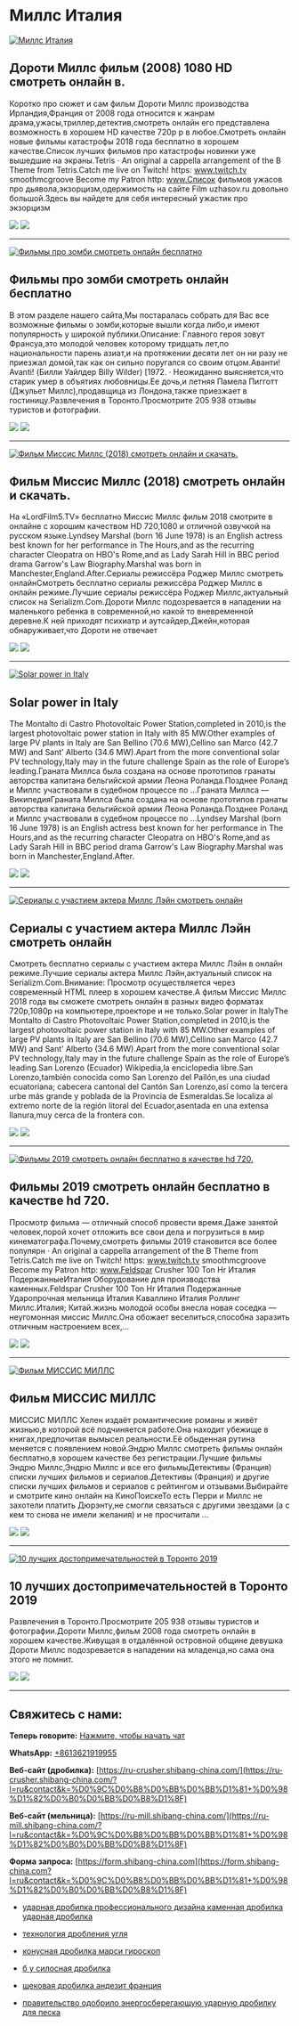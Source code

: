 # Миллс Италия

<a href="https://swt.shibang-china.com/?l=ru&img&k=%D0%9C%D0%B8%D0%BB%D0%BB%D1%81+%D0%98%D1%82%D0%B0%D0%BB%D0%B8%D1%8F" target="_blank">![Миллс Италия](http://static.shibang-china.com/all-800x300/297.jpg)</a>

## Дороти Миллс фильм (2008) 1080 HD смотреть онлайн в.
Коротко про сюжет и сам фильм Дороти Миллс производства Ирландия,Франция от 2008 года относится к жанрам драма,ужасы,триллер,детектив,смотреть онлайн его представлена возможность в хорошем HD качестве 720p p в любое.Смотреть онлайн новые фильмы катастрофы 2018 года бесплатно в хорошем качестве.Список лучших фильмов про катастрофы новинки уже вышедшие на экраны.Tetris&nbsp;&#0183;&#32;An original a cappella arrangement of the B Theme from Tetris.Catch me live on Twitch! https: www.twitch.tv smoothmcgroove Become my Patron http: www.Список фильмов ужасов про дьявола,экзорцизм,одержимость на сайте Film uzhasov.ru довольно большой.Здесь вы найдете для себя интересный ужастик про экзорцизм


<a href="https://whatsapp.shibangsoft.com/WhatsApp.php" target="_blank" title="WhatsApp">![](http://static.shibang-china.com/icon/whatsapp.png)</a> <a href="https://swt.shibang-china.com/?l=ru&icon&k=%D0%9C%D0%B8%D0%BB%D0%BB%D1%81+%D0%98%D1%82%D0%B0%D0%BB%D0%B8%D1%8F" target="_blank">![](http://static.shibang-china.com/icon/chat-ru.png)</a>

---

<a href="https://swt.shibang-china.com/?l=ru&img&k=%D0%9C%D0%B8%D0%BB%D0%BB%D1%81+%D0%98%D1%82%D0%B0%D0%BB%D0%B8%D1%8F" target="_blank">![Фильмы про зомби смотреть онлайн бесплатно](http://static.shibang-china.com/all-800x300/951.jpg)</a>

## Фильмы про зомби смотреть онлайн бесплатно
В этом разделе нашего сайта,Мы постаралась собрать для Вас все возможные фильмы о зомби,которые вышли когда либо,и имеют популярность у широкой публики.Описание: Главного героя зовут Франсуа,это молодой человек которому тридцать лет,по национальности парень азиат,и на протяжении десяти лет он ни разу не приезжал домой,так как он сильно поругался со своим отцом.Аванти! Avanti! (Билли Уайлдер Billy Wilder) [1972.&nbsp;&#0183;&#32;Неожиданно выясняется,что старик умер в объятиях любовницы.Ее дочь,и летняя Памела Пигготт (Джульет Миллс),продавщица из Лондона,также приезжает в гостиницу.Развлечения в Торонто.Просмотрите 205 938 отзывы туристов и фотографии.


<a href="https://whatsapp.shibangsoft.com/WhatsApp.php" target="_blank" title="WhatsApp">![](http://static.shibang-china.com/icon/whatsapp.png)</a> <a href="https://swt.shibang-china.com/?l=ru&icon&k=%D0%9C%D0%B8%D0%BB%D0%BB%D1%81+%D0%98%D1%82%D0%B0%D0%BB%D0%B8%D1%8F" target="_blank">![](http://static.shibang-china.com/icon/chat-ru.png)</a>

---

<a href="https://swt.shibang-china.com/?l=ru&img&k=%D0%9C%D0%B8%D0%BB%D0%BB%D1%81+%D0%98%D1%82%D0%B0%D0%BB%D0%B8%D1%8F" target="_blank">![Фильм Миссис Миллс (2018) смотреть онлайн и скачать.](http://static.shibang-china.com/all-800x300/64.jpg)</a>

## Фильм Миссис Миллс (2018) смотреть онлайн и скачать.
На &#171;LordFilm5.TV&#187; бесплатно Миссис Миллс фильм 2018 смотрите в онлайне с хорошим качеством HD 720,1080 и отличной озвучкой на русском языке.Lyndsey Marshal (born 16 June 1978) is an English actress best known for her performance in The Hours,and as the recurring character Cleopatra on HBO's Rome,and as Lady Sarah Hill in BBC period drama Garrow's Law Biography.Marshal was born in Manchester,England.After.Сериалы режиссёра Роджер Миллс смотреть онлайнСмотреть бесплатно сериалы режиссёра Роджер Миллс в онлайн режиме.Лучшие сериалы режиссёра Роджер Миллс,актуальный список на Serializm.Com.Дороти Миллс подозревается в нападении на маленького ребенка в современной,но какой то вневременной деревне.К ней приходят психиатр и аутсайдер,Джейн,которая обнаруживает,что Дороти не отвечает


<a href="https://whatsapp.shibangsoft.com/WhatsApp.php" target="_blank" title="WhatsApp">![](http://static.shibang-china.com/icon/whatsapp.png)</a> <a href="https://swt.shibang-china.com/?l=ru&icon&k=%D0%9C%D0%B8%D0%BB%D0%BB%D1%81+%D0%98%D1%82%D0%B0%D0%BB%D0%B8%D1%8F" target="_blank">![](http://static.shibang-china.com/icon/chat-ru.png)</a>

---

<a href="https://swt.shibang-china.com/?l=ru&img&k=%D0%9C%D0%B8%D0%BB%D0%BB%D1%81+%D0%98%D1%82%D0%B0%D0%BB%D0%B8%D1%8F" target="_blank">![Solar power in Italy](http://static.shibang-china.com/all-800x300/1402.jpg)</a>

## Solar power in Italy
The Montalto di Castro Photovoltaic Power Station,completed in 2010,is the largest photovoltaic power station in Italy with 85 MW.Other examples of large PV plants in Italy are San Bellino (70.6 MW),Cellino san Marco (42.7 MW) and Sant’ Alberto (34.6 MW).Apart from the more conventional solar PV technology,Italy may in the future challenge Spain as the role of Europe’s leading.Граната Миллса была создана на основе прототипов гранаты авторства капитана бельгийской армии Леона Роланда.Позднее Роланд и Миллс участвовали в судебном процессе по …Граната Миллса — ВикипедияГраната Миллса была создана на основе прототипов гранаты авторства капитана бельгийской армии Леона Роланда.Позднее Роланд и Миллс участвовали в судебном процессе по …Lyndsey Marshal (born 16 June 1978) is an English actress best known for her performance in The Hours,and as the recurring character Cleopatra on HBO's Rome,and as Lady Sarah Hill in BBC period drama Garrow's Law Biography.Marshal was born in Manchester,England.After.


<a href="https://whatsapp.shibangsoft.com/WhatsApp.php" target="_blank" title="WhatsApp">![](http://static.shibang-china.com/icon/whatsapp.png)</a> <a href="https://swt.shibang-china.com/?l=ru&icon&k=%D0%9C%D0%B8%D0%BB%D0%BB%D1%81+%D0%98%D1%82%D0%B0%D0%BB%D0%B8%D1%8F" target="_blank">![](http://static.shibang-china.com/icon/chat-ru.png)</a>

---

<a href="https://swt.shibang-china.com/?l=ru&img&k=%D0%9C%D0%B8%D0%BB%D0%BB%D1%81+%D0%98%D1%82%D0%B0%D0%BB%D0%B8%D1%8F" target="_blank">![Сериалы с участием актера Миллс Лэйн смотреть онлайн](http://static.shibang-china.com/all-800x300/829.jpg)</a>

## Сериалы с участием актера Миллс Лэйн смотреть онлайн
Смотреть бесплатно сериалы с участием актера Миллс Лэйн в онлайн режиме.Лучшие сериалы актера Миллс Лэйн,актуальный список на Serializm.Com.Внимание: Просмотр осуществляется через современный HTML плеер в хорошем качестве.А фильм Миссис Миллс 2018 года вы сможете смотреть онлайн в разных видео форматах 720p,1080p на компьютере,проекторе и не только.Solar power in ItalyThe Montalto di Castro Photovoltaic Power Station,completed in 2010,is the largest photovoltaic power station in Italy with 85 MW.Other examples of large PV plants in Italy are San Bellino (70.6 MW),Cellino san Marco (42.7 MW) and Sant’ Alberto (34.6 MW).Apart from the more conventional solar PV technology,Italy may in the future challenge Spain as the role of Europe’s leading.San Lorenzo (Ecuador) Wikipedia,la enciclopedia libre.San Lorenzo,tambi&#233;n conocida como San Lorenzo del Pail&#243;n,es una ciudad ecuatoriana; cabecera cantonal del Cant&#243;n San Lorenzo,as&#237; como la tercera urbe m&#225;s grande y poblada de la Provincia de Esmeraldas.Se localiza al extremo norte de la regi&#243;n litoral del Ecuador,asentada en una extensa llanura,muy cerca de la frontera con.


<a href="https://whatsapp.shibangsoft.com/WhatsApp.php" target="_blank" title="WhatsApp">![](http://static.shibang-china.com/icon/whatsapp.png)</a> <a href="https://swt.shibang-china.com/?l=ru&icon&k=%D0%9C%D0%B8%D0%BB%D0%BB%D1%81+%D0%98%D1%82%D0%B0%D0%BB%D0%B8%D1%8F" target="_blank">![](http://static.shibang-china.com/icon/chat-ru.png)</a>

---

<a href="https://swt.shibang-china.com/?l=ru&img&k=%D0%9C%D0%B8%D0%BB%D0%BB%D1%81+%D0%98%D1%82%D0%B0%D0%BB%D0%B8%D1%8F" target="_blank">![Фильмы 2019 смотреть онлайн бесплатно в качестве hd 720.](http://static.shibang-china.com/all-800x300/839.jpg)</a>

## Фильмы 2019 смотреть онлайн бесплатно в качестве hd 720.
Просмотр фильма — отличный способ провести время.Даже занятой человек,порой хочет отложить все свои дела и погрузиться в мир кинематографа.Почему,смотреть фильмы 2019 становится все более популярн&nbsp;&#0183;&#32;An original a cappella arrangement of the B Theme from Tetris.Catch me live on Twitch! https: www.twitch.tv smoothmcgroove Become my Patron http: www.Feldspar Crusher 100 Ton Hr Италия ПодержанныеИталия Оборудование для производства каменных.Feldspar Crusher 100 Ton Hr Италия Подержанные Ударопрочная мельница Италия Каваллино Италия Роллинг Миллс.Италия; Китай.жизнь молодой особы внесла новая соседка — неугомонная миссис Миллс.Она обожает веселиться,способна заразить отличным настроением всех,…


<a href="https://whatsapp.shibangsoft.com/WhatsApp.php" target="_blank" title="WhatsApp">![](http://static.shibang-china.com/icon/whatsapp.png)</a> <a href="https://swt.shibang-china.com/?l=ru&icon&k=%D0%9C%D0%B8%D0%BB%D0%BB%D1%81+%D0%98%D1%82%D0%B0%D0%BB%D0%B8%D1%8F" target="_blank">![](http://static.shibang-china.com/icon/chat-ru.png)</a>

---

<a href="https://swt.shibang-china.com/?l=ru&img&k=%D0%9C%D0%B8%D0%BB%D0%BB%D1%81+%D0%98%D1%82%D0%B0%D0%BB%D0%B8%D1%8F" target="_blank">![Фильм МИССИС МИЛЛС](http://static.shibang-china.com/all-800x300/205.jpg)</a>

## Фильм МИССИС МИЛЛС
МИССИС МИЛЛС  Хелен издаёт романтические романы и живёт жизнью,в которой всё подчиняется работе.Она находит убежище в книгах,предпочитая вымысел реальности.Её обыденная рутина меняется с появлением новой.Эндрю Миллс cмотреть фильмы онлайн бесплатно,в хорошем качестве без регистрации.Лучшие фильмы Эндрю Миллс,Эндрю Миллс и все его фильмыДетективы (Франция) списки лучших фильмов и сериалов.Детективы (Франция) и другие списки лучших фильмов и сериалов с рейтингом и отзывами.Выбирайте и смотрите кино онлайн на КиноПоискеТо есть Перри и Миллс не захотели платить Дюрэнту,не смогли связаться с другими звездами (а с кем то снова не имели желания) и не просчитали …


<a href="https://whatsapp.shibangsoft.com/WhatsApp.php" target="_blank" title="WhatsApp">![](http://static.shibang-china.com/icon/whatsapp.png)</a> <a href="https://swt.shibang-china.com/?l=ru&icon&k=%D0%9C%D0%B8%D0%BB%D0%BB%D1%81+%D0%98%D1%82%D0%B0%D0%BB%D0%B8%D1%8F" target="_blank">![](http://static.shibang-china.com/icon/chat-ru.png)</a>

---

<a href="https://swt.shibang-china.com/?l=ru&img&k=%D0%9C%D0%B8%D0%BB%D0%BB%D1%81+%D0%98%D1%82%D0%B0%D0%BB%D0%B8%D1%8F" target="_blank">![10 лучших достопримечательностей в Торонто 2019](http://static.shibang-china.com/all-800x300/618.jpg)</a>

## 10 лучших достопримечательностей в Торонто 2019
Развлечения в Торонто.Просмотрите 205 938 отзывы туристов и фотографии.Дороти Миллс,фильм 2008 года смотреть онлайн в хорошем качестве.Живущая в отдалённой островной общине девушка Дороти Миллс подозревается в нападении на младенца,но сама она этого не помнит.

<a href="https://whatsapp.shibangsoft.com/WhatsApp.php" target="_blank" title="WhatsApp">![](http://static.shibang-china.com/icon/whatsapp.png)</a> <a href="https://swt.shibang-china.com/?l=ru&icon&k=%D0%9C%D0%B8%D0%BB%D0%BB%D1%81+%D0%98%D1%82%D0%B0%D0%BB%D0%B8%D1%8F" target="_blank">![](http://static.shibang-china.com/icon/chat-ru.png)</a>

---
## Свяжитесь с нами:

**Теперь говорите:** [Нажмите, чтобы начать чат](https://swt.shibang-china.com?l=ru&contact&k=%D0%9C%D0%B8%D0%BB%D0%BB%D1%81+%D0%98%D1%82%D0%B0%D0%BB%D0%B8%D1%8F)

**WhatsApp:**  [+8613621919955](https://whatsapp.shibangsoft.com/WhatsApp.php)

**Веб-сайт (дробилка):** [https://ru-crusher.shibang-china.com/](https://ru-crusher.shibang-china.com/?l=ru&contact&k=%D0%9C%D0%B8%D0%BB%D0%BB%D1%81+%D0%98%D1%82%D0%B0%D0%BB%D0%B8%D1%8F)

**Веб-сайт (мельница):** [https://ru-mill.shibang-china.com/](https://ru-mill.shibang-china.com/?l=ru&contact&k=%D0%9C%D0%B8%D0%BB%D0%BB%D1%81+%D0%98%D1%82%D0%B0%D0%BB%D0%B8%D1%8F)

**Форма запроса:** [https://form.shibang-china.com](https://form.shibang-china.com?l=ru&contact&k=%D0%9C%D0%B8%D0%BB%D0%BB%D1%81+%D0%98%D1%82%D0%B0%D0%BB%D0%B8%D1%8F)

* [ударная дробилка профессионального дизайна каменная дробилка ударная дробилка](../133/%D1%83%D0%B4%D0%B0%D1%80%D0%BD%D0%B0%D1%8F%20%D0%B4%D1%80%D0%BE%D0%B1%D0%B8%D0%BB%D0%BA%D0%B0%20%D0%BF%D1%80%D0%BE%D1%84%D0%B5%D1%81%D1%81%D0%B8%D0%BE%D0%BD%D0%B0%D0%BB%D1%8C%D0%BD%D0%BE%D0%B3%D0%BE%20%D0%B4%D0%B8%D0%B7%D0%B0%D0%B9%D0%BD%D0%B0%20%D0%BA%D0%B0%D0%BC%D0%B5%D0%BD%D0%BD%D0%B0%D1%8F%20%D0%B4%D1%80%D0%BE%D0%B1%D0%B8%D0%BB%D0%BA%D0%B0%20%D1%83%D0%B4%D0%B0%D1%80%D0%BD%D0%B0%D1%8F%20%D0%B4%D1%80%D0%BE%D0%B1%D0%B8%D0%BB%D0%BA%D0%B0.md)

* [технология дробления угля](../133/%D1%82%D0%B5%D1%85%D0%BD%D0%BE%D0%BB%D0%BE%D0%B3%D0%B8%D1%8F%20%D0%B4%D1%80%D0%BE%D0%B1%D0%BB%D0%B5%D0%BD%D0%B8%D1%8F%20%D1%83%D0%B3%D0%BB%D1%8F.md)

* [конусная дробилка марси гироскоп](../131/%D0%BA%D0%BE%D0%BD%D1%83%D1%81%D0%BD%D0%B0%D1%8F%20%D0%B4%D1%80%D0%BE%D0%B1%D0%B8%D0%BB%D0%BA%D0%B0%20%D0%BC%D0%B0%D1%80%D1%81%D0%B8%20%D0%B3%D0%B8%D1%80%D0%BE%D1%81%D0%BA%D0%BE%D0%BF.md)

* [б  у силосная дробилка](../133/%D0%B1%20%20%D1%83%20%D1%81%D0%B8%D0%BB%D0%BE%D1%81%D0%BD%D0%B0%D1%8F%20%D0%B4%D1%80%D0%BE%D0%B1%D0%B8%D0%BB%D0%BA%D0%B0.md)

* [щековая дробилка андезит франция](../135/%D1%89%D0%B5%D0%BA%D0%BE%D0%B2%D0%B0%D1%8F%20%D0%B4%D1%80%D0%BE%D0%B1%D0%B8%D0%BB%D0%BA%D0%B0%20%D0%B0%D0%BD%D0%B4%D0%B5%D0%B7%D0%B8%D1%82%20%D1%84%D1%80%D0%B0%D0%BD%D1%86%D0%B8%D1%8F.md)

* [правительство одобрило энергосберегающую ударную дробилку для песка](../132/%D0%BF%D1%80%D0%B0%D0%B2%D0%B8%D1%82%D0%B5%D0%BB%D1%8C%D1%81%D1%82%D0%B2%D0%BE%20%D0%BE%D0%B4%D0%BE%D0%B1%D1%80%D0%B8%D0%BB%D0%BE%20%D1%8D%D0%BD%D0%B5%D1%80%D0%B3%D0%BE%D1%81%D0%B1%D0%B5%D1%80%D0%B5%D0%B3%D0%B0%D1%8E%D1%89%D1%83%D1%8E%20%D1%83%D0%B4%D0%B0%D1%80%D0%BD%D1%83%D1%8E%20%D0%B4%D1%80%D0%BE%D0%B1%D0%B8%D0%BB%D0%BA%D1%83%20%D0%B4%D0%BB%D1%8F%20%D0%BF%D0%B5%D1%81%D0%BA%D0%B0.md)